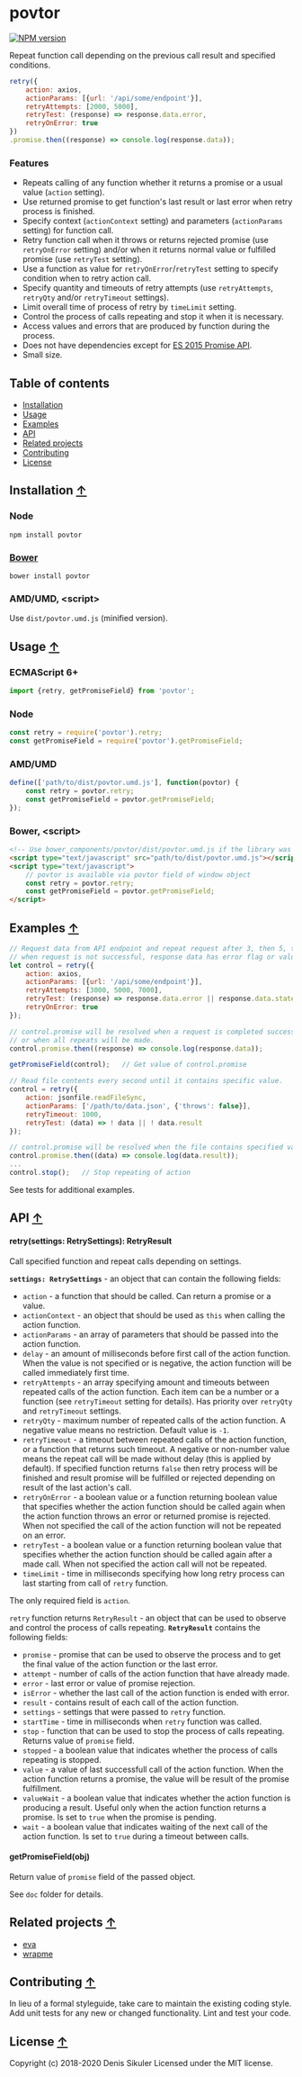 # povtor <a name="start"></a>

[![NPM version](https://badge.fury.io/js/povtor.png)](http://badge.fury.io/js/povtor)

Repeat function call depending on the previous call result and specified conditions.

```js
retry({
    action: axios,
    actionParams: [{url: '/api/some/endpoint'}],
    retryAttempts: [2000, 5000],
    retryTest: (response) => response.data.error,
    retryOnError: true
})
.promise.then((response) => console.log(response.data));
```

### Features

* Repeats calling of any function whether it returns a promise or a usual value (`action` setting).
* Use returned promise to get function's last result or last error when retry process is finished.
* Specify context (`actionContext` setting) and parameters (`actionParams` setting) for function call.
* Retry function call when it throws or returns rejected promise (use `retryOnError` setting) and/or
  when it returns normal value or fulfilled promise (use `retryTest` setting).
* Use a function as value for `retryOnError`/`retryTest` setting to specify condition when to retry action call.
* Specify quantity and timeouts of retry attempts (use `retryAttempts`, `retryQty` and/or `retryTimeout` settings).
* Limit overall time of process of retry by `timeLimit` setting.
* Control the process of calls repeating and stop it when it is necessary.
* Access values and errors that are produced by function during the process.
* Does not have dependencies except for [ES 2015 Promise API](https://developer.mozilla.org/docs/Web/JavaScript/Reference/Global_Objects/Promise).
* Small size.

## Table of contents

* [Installation](#install)
* [Usage](#usage)
* [Examples](#examples)
* [API](#api)
* [Related projects](#related)
* [Contributing](#contributing)
* [License](#license)

## Installation <a name="install"></a> [&#x2191;](#start)

### Node

    npm install povtor

### [Bower](https://bower.io)

    bower install povtor

### AMD/UMD, &lt;script&gt;

Use `dist/povtor.umd.js` (minified version).

## Usage <a name="usage"></a> [&#x2191;](#start)

### ECMAScript 6+

```js
import {retry, getPromiseField} from 'povtor';
```

### Node

```js
const retry = require('povtor').retry;
const getPromiseField = require('povtor').getPromiseField;
```

### AMD/UMD

```js
define(['path/to/dist/povtor.umd.js'], function(povtor) {
    const retry = povtor.retry;
    const getPromiseField = povtor.getPromiseField;
});
```

### Bower, &lt;script&gt;

```html
<!-- Use bower_components/povtor/dist/povtor.umd.js if the library was installed by Bower -->
<script type="text/javascript" src="path/to/dist/povtor.umd.js"></script>
<script type="text/javascript">
    // povtor is available via povtor field of window object
    const retry = povtor.retry;
    const getPromiseField = povtor.getPromiseField;
</script>
```

## Examples <a name="examples"></a> [&#x2191;](#start)

```js
// Request data from API endpoint and repeat request after 3, then 5, then 7 seconds
// when request is not successful, response data has error flag or value of state field is not 3.
let control = retry({
    action: axios,
    actionParams: [{url: '/api/some/endpoint'}],
    retryAttempts: [3000, 5000, 7000],
    retryTest: (response) => response.data.error || response.data.state !== 3,
    retryOnError: true
});

// control.promise will be resolved when a request is completed successfully and retryTest returns false
// or when all repeats will be made.
control.promise.then((response) => console.log(response.data));

getPromiseField(control);   // Get value of control.promise

// Read file contents every second until it contains specific value.
control = retry({
    action: jsonfile.readFileSync,
    actionParams: ['/path/to/data.json', {'throws': false}],
    retryTimeout: 1000,
    retryTest: (data) => ! data || ! data.result
});

// control.promise will be resolved when the file contains specified value.
control.promise.then((data) => console.log(data.result));
...
control.stop();   // Stop repeating of action
```

See tests for additional examples.

## API <a name="api"></a> [&#x2191;](#start)

#### retry(settings: RetrySettings): RetryResult

Call specified function and repeat calls depending on settings.

**`settings: RetrySettings`** - an object that can contain the following fields:

* `action` - a function that should be called. Can return a promise or a value.
* `actionContext` - an object that should be used as `this` when calling the action function.
* `actionParams` - an array of parameters that should be passed into the action function.
* `delay` - an amount of milliseconds before first call of the action function.
  When the value is not specified or is negative, the action function will be called immediately first time.
* `retryAttempts` - an array specifying amount and timeouts between repeated calls of the action function.
  Each item can be a number or a function (see `retryTimeout` setting for details).
  Has priority over `retryQty` and `retryTimeout` settings.
* `retryQty` - maximum number of repeated calls of the action function. A negative value means no restriction.
  Default value is `-1`.
* `retryTimeout` - a timeout between repeated calls of the action function, or a function that returns such timeout.
  A negative or non-number value means the repeat call will be made without delay (this is applied by default).
  If specified function returns `false` then retry process will be finished and result promise
  will be fulfilled or rejected depending on result of the last action's call.
* `retryOnError` - a boolean value or a function returning boolean value that specifies whether the action function
  should be called again when the action function throws an error or returned promise is rejected.
  When not specified the call of the action function will not be repeated on an error.
* `retryTest` - a boolean value or a function returning boolean value that specifies whether the action function
  should be called again after a made call. When not specified the action call will not be repeated.
* `timeLimit` - time in milliseconds specifying how long retry process can last starting from call of `retry` function.

The only required field is `action`.

`retry` function returns `RetryResult` - an object that can be used to observe and control the process of calls repeating.
**`RetryResult`** contains the following fields:

* `promise` - promise that can be used to observe the process and to get the final value of the action function
  or the last error.
* `attempt` - number of calls of the action function that have already made.
* `error` - last error or value of promise rejection.
* `isError` - whether the last call of the action function is ended with error.
* `result` - contains result of each call of the action function.
* `settings` - settings that were passed to `retry` function.
* `startTime` - time in milliseconds when `retry` function was called.
* `stop` - function that can be used to stop the process of calls repeating. Returns value of `promise` field.
* `stopped` - a boolean value that indicates whether the process of calls repeating is stopped.
* `value` - a value of last successfull call of the action function. When the action function returns a promise,
  the value will be result of the promise fulfillment.
* `valueWait` - a boolean value that indicates whether the action function is producing a result.
  Useful only when the action function returns a promise. Is set to `true` when the promise is pending.
* `wait` - a boolean value that indicates waiting of the next call of the action function.
  Is set to `true` during a timeout between calls.

#### getPromiseField(obj)

Return value of `promise` field of the passed object.

See `doc` folder for details.

## Related projects <a name="related"></a> [&#x2191;](#start)

* [eva](https://github.com/gamtiq/eva)
* [wrapme](https://github.com/gamtiq/wrapme)

## Contributing <a name="contributing"></a> [&#x2191;](#start)
In lieu of a formal styleguide, take care to maintain the existing coding style.
Add unit tests for any new or changed functionality.
Lint and test your code.

## License <a name="license"></a> [&#x2191;](#start)
Copyright (c) 2018-2020 Denis Sikuler
Licensed under the MIT license.
